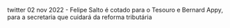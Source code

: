 twitter
02 nov 2022 - Felipe Salto é cotado para o Tesouro e Bernard Appy, para a secretaria que cuidará da reforma tributária